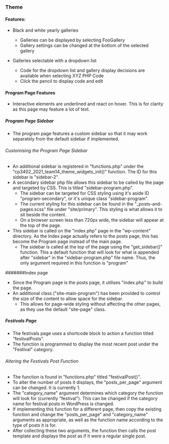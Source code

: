 ### Theme

#### Features:

- Black and white yearly galleries
  - Galleries can be displayed by selecting FooGallery
  - Gallery settings can be changed at the bottom of the selected gallery 

- Galleries selectable with a dropdown list
  - Code for the dropdown list and gallery display decisions are available when selecting XYZ PHP Code
  - Click the pencil to display code and edit
  
#### Program Page Features
- Interactive elements are underlined and react on hover. This is for clarity as this page may feature a lot of text.

##### Program Page Sidebar
- The program page features a custom sidebar so that it may work separately from the default sidebar if implemented.

###### Customising the Program Page Sidebar
- An additional sidebar is registered in "functions.php" under the "cp3402_2021_team14_theme_widgets_init()" function. The ID for this sidebar is "sidebar-2".
- A secondary sidebar php file allows this sidebar to be called by the page and targeted by CSS. This is titled "sidebar-program.php".
  - The sidebar can be targeted for CSS styling using it's aside ID "program-secondary", or it's unique class "sidebar-program".
  - The current styling for this sidebar can be found in the "_posts-and-pages.scss" file under "site/primary". This styling is what allows it to sit beside the content.
  - On a browser screen less than 720px wide, the sidebar will appear at the top of the page.
- This sidebar is called on the "index.php" page in the "wp-content" directory. As the Index page actually refers to the posts page, this has become the Program page instead of the main page.
  - The sidebar is called at the top of the page using the "get_sidebar()" function. This a default function that will look for what is appended after "sidebar" in the "sidebar-program.php" file name. Thus, the only argument required in this function is "program"
  
#######Index page
- Since the Program page is the posts page, it utilises "index.php" to build the page. 
- An additional class ("site-main-program") has been provided to control the size of the content to allow space for the sidebar. 
  - This allows for page-wide styling without affecting the other pages, as they use the default "site-page" class.

##### Festivals Page
- The festivals page uses a shortcode block to action a function titled "festivalPosts".
- The function is programmed to display the most recent post under the "Festival" category.

###### Altering the Festivals Post Function
- The function is found in "functions.php" titled "festivalPost()".
- To alter the number of posts it displays, the "posts_per_page" argument can be changed. It is currently 1.
- The "category_name" argument determines which category the function will look for (currently "festival"). This can be changed if the category name for festival posts in WordPress is changed. 
- If implementing this function for a different page, then copy the existing function and change the "posts_per_page" and "category_name" arguments as appropriate, as well as the function name according to the type of posts it is for. 
- After collecting these two arguments, the function then calls the post template and displays the post as if it were a regular single post.
